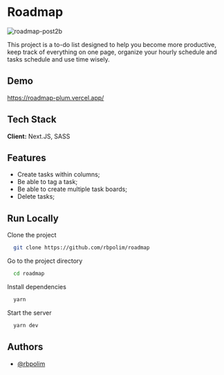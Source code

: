 
# Roadmap

![roadmap-post2b](https://user-images.githubusercontent.com/66570560/120407863-50657f00-c324-11eb-8f32-9f3eab924407.png)

This project is a to-do list designed to help you become more productive, keep track of everything on one page, organize your hourly schedule and tasks schedule and use time wisely.

## Demo

https://roadmap-plum.vercel.app/


## Tech Stack

**Client:** Next.JS, SASS


## Features

- Create tasks within columns;
- Be able to tag a task;
- Be able to create multiple task boards;
- Delete tasks;

## Run Locally

Clone the project

```bash
  git clone https://github.com/rbpolim/roadmap
```

Go to the project directory

```bash
  cd roadmap
```

Install dependencies

```bash
  yarn
```

Start the server

```bash
  yarn dev
```


## Authors

- [@rbpolim](https://www.github.com/rbpolim)

